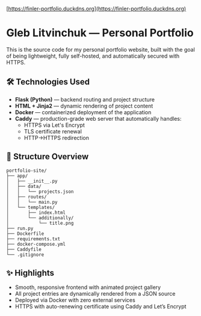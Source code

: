 [https://finler-portfolio.duckdns.org](https://finler-portfolio.duckdns.org)

# Gleb Litvinchuk — Personal Portfolio

This is the source code for my personal portfolio website, built with the goal of being lightweight, fully self-hosted, and automatically secured with HTTPS.

## 🛠️ Technologies Used

- **Flask (Python)** — backend routing and project structure
- **HTML + Jinja2** — dynamic rendering of project content
- **Docker** — containerized deployment of the application
- **Caddy** — production-grade web server that automatically handles:
  - HTTPS via Let's Encrypt
  - TLS certificate renewal
  - HTTP→HTTPS redirection

## 🧱 Structure Overview

```text
portfolio-site/
├── app/
│   ├── __init__.py
│   ├── data/
│   │   └── projects.json
│   ├── routes/
│   │   └── main.py
│   └── templates/
│       ├── index.html
│       └── additionally/
│           └── title.png
├── run.py
├── Dockerfile
├── requirements.txt
├── docker-compose.yml
├── Caddyfile
└── .gitignore
```

## ✨ Highlights

- Smooth, responsive frontend with animated project gallery
- All project entries are dynamically rendered from a JSON source
- Deployed via Docker with zero external services
- HTTPS with auto-renewing certificate using Caddy and Let’s Encrypt
